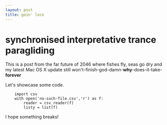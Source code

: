 ```yaml
---
layout: post
title: goin' loco
---
```


# synchronised interpretative trance paragliding

This is a post from the far future of 2046 where fishes fly, seas go dry and my latest Mac OS X update still won't-finish-god-damn-**why**-does-it-take-__forever__ 

Let's showcase some code.

		import csv
		with open('no-such-file.csv','r') as f:
		    reader = csv_reader(f)
		    listy = list(f)

I hope something breaks!
